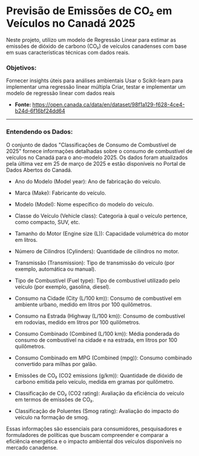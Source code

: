 # Previsão de Emissões de CO₂ em Veículos no Canadá 2025
Neste projeto, utilizo um modelo de Regressão Linear para estimar as emissões de dióxido de carbono (CO₂) de veículos canadenses com base em suas características técnicas com dados reais.

### Objetivos:
Fornecer insights úteis para análises ambientais
Usar o Scikit-learn para implementar uma regressão linear múltipla
Criar, testar e implementar um modelo de regressão linear com dados reais

- **Fonte:** https://open.canada.ca/data/en/dataset/98f1a129-f628-4ce4-b24d-6f16bf24dd64

---

### Entendendo os Dados:
​O conjunto de dados "Classificações de Consumo de Combustível de 2025" fornece informações detalhadas sobre o consumo de combustível de veículos no Canadá para o ano-modelo 2025. Os dados foram atualizados pela última vez em 25 de março de 2025 e estão disponíveis no Portal de Dados Abertos do Canadá.

- Ano do Modelo (Model year): Ano de fabricação do veículo.​

- Marca (Make): Fabricante do veículo.​

- Modelo (Model): Nome específico do modelo do veículo.​

- Classe do Veículo (Vehicle class): Categoria à qual o veículo pertence, como compacto, SUV, etc.​

- Tamanho do Motor (Engine size (L)): Capacidade volumétrica do motor em litros.​

- Número de Cilindros (Cylinders): Quantidade de cilindros no motor.​

- Transmissão (Transmission): Tipo de transmissão do veículo (por exemplo, automática ou manual).​

- Tipo de Combustível (Fuel type): Tipo de combustível utilizado pelo veículo (por exemplo, gasolina, diesel).​

- Consumo na Cidade (City (L/100 km)): Consumo de combustível em ambiente urbano, medido em litros por 100 quilômetros.​

- Consumo na Estrada (Highway (L/100 km)): Consumo de combustível em rodovias, medido em litros por 100 quilômetros.​

- Consumo Combinado (Combined (L/100 km)): Média ponderada do consumo de combustível na cidade e na estrada, em litros por 100 quilômetros.​

- Consumo Combinado em MPG (Combined (mpg)): Consumo combinado convertido para milhas por galão.​

- Emissões de CO₂ (CO2 emissions (g/km)): Quantidade de dióxido de carbono emitida pelo veículo, medida em gramas por quilômetro.​

- Classificação de CO₂ (CO2 rating): Avaliação da eficiência do veículo em termos de emissões de CO₂.​

- Classificação de Poluentes (Smog rating): Avaliação do impacto do veículo na formação de smog.​

Essas informações são essenciais para consumidores, pesquisadores e formuladores de políticas que buscam compreender e comparar a eficiência energética e o impacto ambiental dos veículos disponíveis no mercado canadense.
